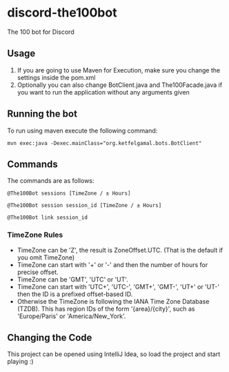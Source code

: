# discord-the100bot
The 100 bot for Discord

## Usage

1. If you are going to use Maven for Execution, make sure you change the settings inside the pom.xml
2. Optionally you can also change BotClient.java and The100Facade.java if you want to run the application without any arguments given

## Running the bot

To run using maven execute the following command: 

``mvn exec:java -Dexec.mainClass="org.ketfelgamal.bots.BotClient"``

## Commands

The commands are as follows:

``@The100Bot sessions [TimeZone / ± Hours] ``   

``@The100Bot session session_id [TimeZone / ± Hours] ``  

``@The100Bot link session_id``

### TimeZone Rules

- TimeZone can be 'Z', the result is ZoneOffset.UTC. (That is the default if you omit TimeZone)
- TimeZone can start with '+' or '-' and then the number of hours for precise offset.
- TimeZone can be 'GMT', 'UTC' or 'UT'.
- TimeZone can start with 'UTC+', 'UTC-', 'GMT+', 'GMT-', 'UT+' or 'UT-' then the ID is a prefixed offset-based ID.
- Otherwise the TimeZone is following the IANA Time Zone Database (TZDB). This has region IDs of the form '{area}/{city}', such as 'Europe/Paris' or 'America/New_York'.

## Changing the Code

This project can be opened using IntelliJ Idea, so load the project and start playing :)
